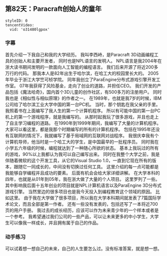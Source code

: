 ## 第82天：Paracraft创始人的童年


```@TencentVideo
styleID: 0
tencentVideo:
  vid: 'o31480lgpox'

```
### 字幕

首先介绍一下我自己和我的大学经历。
我叫李西峙，是Paracraft 3D动画编程工具的创始人和主要开发者，
同时也是NPL语言的发明人。
NPL语言是我2004年在浙大读书期间发明的一款面向人工智能的编程语言。
我们后来开源了将近200多万行的代码。
那我本人是82年出生于哈尔滨，在哈工大的校园里长大的。
2005年毕业于浙江大学竺可桢学院。
同年我创立了ParaEngine分布式游戏引擎开发工作室。
07年我获得了风险基金，走向了创业的道路，并担任CEO。
我们开发的产品包括《魔法哈奇》，国内首个3D儿童的创作社区，有500多万的注册用户。
同时我也是《相似性与相似原理》的作者之一。
在1989年，也就是我7岁的时候，IBM公司给了哈尔滨工业大学中国的第一台PC机。
当时，那个钥匙在我父亲的手里。
我照着书在上面编写了我人生的第一个计算机程序。
所以有可能中国的第一台PC机上的第一个游戏程序，就是我编写的。
从那时起我玩了很多游戏，并且也走上了自主学习编程的道路。
在1990年到1999年期间，我编写了大量的计算机程序。
大家可以看这里，都是我那个时期编写的所有的计算机程序。
包括在1995年还没有互联网的情况下，我就编写了基于局域网的互联网对战程序。
我很庆幸我有个计算机导师，他当时是一个哈工大的学生，是中国最早的一批程序员。
同时我在小学五六年级的时候，编程就达到了一种随心所欲的状态。
基本上我玩过的所有的游戏，90%以上我都认为我可以自己编写出来。
同时在我整个大学之前，我是伴随着微软的这个开发工具，从它的Visual Studio 1.0，一直到它现在所有的版本，跟随它一同成长的，中间没有切换过任何工具。
这里介绍的每一点可能都是我能够自学编程并且成功的要素。
后面有机会会给大家详细讲解。
在大学本科的四年，也就是从01年到05年，我在浙大做了大量的个人项目。
这里罗列了一些。
其中影响我后面十五年创业的项目就是NPL计算机语言以及ParaEngine 3D分布式游戏引擎。
当然里边的很多项目也是我今天投入到编程教育这个领域的原因。
比如这里。
由于我在大学做了很多项目，所以我在大学本科期间就发表了7篇国际学术论文，而且全部是第一作者。
还有一些没有发表的，包括还写了一本将近700页的用户手册。
我过去的成长经历，应该可以作为未来青少年的一个样本或者是一个参考。
我希望通过我们公司的一些产品，可以让未来更多的中小学生，大学生可以像我一样成长，并且拥有属于自己的作品。

### 动手练习
可以试着想一想自己的未来，自己的人生要怎么过。没有标准答案，就是想一想。